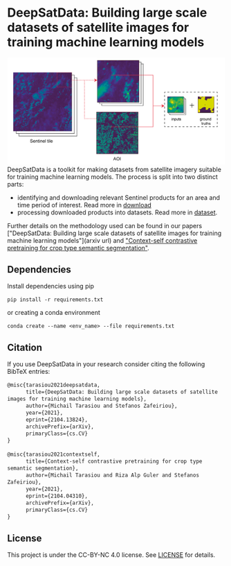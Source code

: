 # DeepSatData: Building large scale datasets of satellite images for training machine learning models
![plot](./diagram.png)
DeepSatData is a toolkit for making datasets from satellite imagery suitable for training machine learning models. 
The process is split into two distinct parts:
- identifying and downloading relevant Sentinel products for an area and time period of interest. Read more in  [download](./download)
- processing downloaded products into datasets. Read more in [dataset](./dataset). 
 
Further details on the methodology used can be found in our papers 
["DeepSatData: Building large scale datasets of satellite images for training machine learning models"](arxiv url) and 
["Context-self contrastive pretraining for crop type semantic segmentation"](https://arxiv.org/abs/2104.04310). 

## Dependencies
Install dependencies using pip
```
pip install -r requirements.txt
```

or creating a conda environment
```
conda create --name <env_name> --file requirements.txt
```

## Citation
If you use DeepSatData in your research consider citing the following BibTeX entries:
```
@misc{tarasiou2021deepsatdata,
      title={DeepSatData: Building large scale datasets of satellite images for training machine learning models}, 
      author={Michail Tarasiou and Stefanos Zafeiriou},
      year={2021},
      eprint={2104.13824},
      archivePrefix={arXiv},
      primaryClass={cs.CV}
}

@misc{tarasiou2021contextself,
      title={Context-self contrastive pretraining for crop type semantic segmentation}, 
      author={Michail Tarasiou and Riza Alp Guler and Stefanos Zafeiriou},
      year={2021},
      eprint={2104.04310},
      archivePrefix={arXiv},
      primaryClass={cs.CV}
}
```


## License
This project is under the CC-BY-NC 4.0 license. See [LICENSE](LICENSE) for details.

<!---## Related projects
This code was used in creating datasets used in [github repo name](github repo url)--->